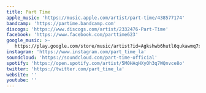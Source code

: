 ```yaml
---
title: Part Time
apple_music: 'https://music.apple.com/artist/part-time/438577174'
bandcamp: 'https://partime.bandcamp.com'
discogs: 'https://www.discogs.com/artist/2332476-Part-Time'
facebook: 'https://www.facebook.com/parttime623'
google_music: >-
   https://play.google.com/store/music/artist?id=Agkshwb6hutl6qukawmq7spx2ea
instagram: 'https://www.instagram.com/part_time_la'
soundcloud: 'https://soundcloud.com/part-time-official'
spotify: 'https://open.spotify.com/artist/5M0HAqHXyOh3q7WQnvce8o'
twitter: 'https://twitter.com/part_time_la'
website: ''
youtube: ''
---
```

